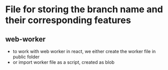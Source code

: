 # File for storing the branch name and their corresponding features

## web-worker
- to work with web worker in react, we either create the worker file in public folder
- or import worker file as a script, created as blob